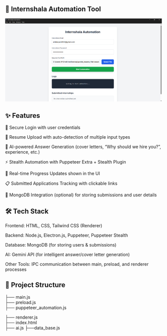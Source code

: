 ## 🚀 Internshala Automation Tool

![image alt](https://github.com/arin-balyan1/Upgraded_Internshala_filler/blob/6158e06e39c133089dbbb741b353f783248590fd/image.png)
## ✨ Features

🔑 Secure Login with user credentials

📄 Resume Upload with auto-detection of multiple input types

📝 AI-powered Answer Generation (cover letters, “Why should we hire you?”, experience, etc.)

⚡ Stealth Automation with Puppeteer Extra + Stealth Plugin

🔄 Real-time Progress Updates shown in the UI

📋 Submitted Applications Tracking with clickable links

💾 MongoDB Integration (optional) for storing submissions and user details

## 🛠️ Tech Stack
Frontend: HTML, CSS, Tailwind CSS (Renderer)

Backend: Node.js, Electron.js, Puppeteer, Puppeteer Stealth

Database: MongoDB (for storing users & submissions)

AI: Gemini API (for intelligent answer/cover letter generation)

Other Tools: IPC communication between main, preload, and renderer processes

## 📂 Project Structure

├── main.js               
├── preload.js             
├── puppeteer_automation.js

├── renderer.js            
├── index.html  
├── ai.js
├──data_base.js
